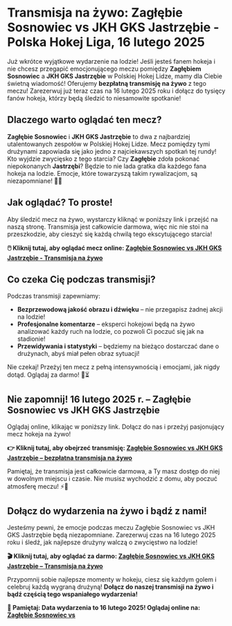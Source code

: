 # Transmisja na żywo: Zagłębie Sosnowiec vs JKH GKS Jastrzębie - Polska Hokej Liga, 16 lutego 2025

Już wkrótce wyjątkowe wydarzenie na lodzie! Jeśli jesteś fanem hokeja i nie chcesz przegapić emocjonującego meczu pomiędzy **Zagłębiem Sosnowiec** a **JKH GKS Jastrzębie** w Polskiej Hokej Lidze, mamy dla Ciebie świetną wiadomość! Oferujemy **bezpłatną transmisję na żywo** z tego meczu! Zarezerwuj już teraz czas na 16 lutego 2025 roku i dołącz do tysięcy fanów hokeja, którzy będą śledzić to niesamowite spotkanie!

## Dlaczego warto oglądać ten mecz?

**Zagłębie Sosnowiec** i **JKH GKS Jastrzębie** to dwa z najbardziej utalentowanych zespołów w Polskiej Hokej Lidze. Mecz pomiędzy tymi drużynami zapowiada się jako jedno z najciekawszych spotkań tej rundy! Kto wyjdzie zwycięsko z tego starcia? Czy **Zagłębie** zdoła pokonać niepokonanych **Jastrzębi**? Będzie to nie lada gratka dla każdego fana hokeja na lodzie. Emocje, które towarzyszą takim rywalizacjom, są niezapomniane! 🏒🔥

## Jak oglądać? To proste!

Aby śledzić mecz na żywo, wystarczy kliknąć w poniższy link i przejść na naszą stronę. Transmisja jest całkowicie darmowa, więc nic nie stoi na przeszkodzie, aby cieszyć się każdą chwilą tego ekscytującego starcia!

**🖱️ Kliknij tutaj, aby oglądać mecz online: [Zagłębie Sosnowiec vs JKH GKS Jastrzębie - Transmisja na żywo](https://tinyurl.com/livestreamfreeo?st=Zag%C5%82%C4%99bie+Sosnowiec+vs+JKH+GKS+Jastrz%C4%99&si=ghc)**

## Co czeka Cię podczas transmisji?

Podczas transmisji zapewniamy:

- **Bezprzewodową jakość obrazu i dźwięku** – nie przegapisz żadnej akcji na lodzie!
- **Profesjonalne komentarze** – eksperci hokejowi będą na żywo analizować każdy ruch na lodzie, co pozwoli Ci poczuć się jak na stadionie!
- **Przewidywania i statystyki** – będziemy na bieżąco dostarczać dane o drużynach, abyś miał pełen obraz sytuacji!

Nie czekaj! Przeżyj ten mecz z pełną intensywnością i emocjami, jak nigdy dotąd. Oglądaj za darmo! 🎥⏳

## Nie zapomnij! 16 lutego 2025 r. – Zagłębie Sosnowiec vs JKH GKS Jastrzębie

Oglądaj online, klikając w poniższy link. Dołącz do nas i przeżyj pasjonujący mecz hokeja na żywo!

**👉 Kliknij tutaj, aby obejrzeć transmisję: [Zagłębie Sosnowiec vs JKH GKS Jastrzębie – bezpłatna transmisja na żywo](https://tinyurl.com/livestreamfreeo?st=Zag%C5%82%C4%99bie+Sosnowiec+vs+JKH+GKS+Jastrz%C4%99&si=ghc)**

Pamiętaj, że transmisja jest całkowicie darmowa, a Ty masz dostęp do niej w dowolnym miejscu i czasie. Nie musisz wychodzić z domu, aby poczuć atmosferę meczu! ⚡️🏒

## Dołącz do wydarzenia na żywo i bądź z nami!

Jesteśmy pewni, że emocje podczas meczu Zagłębie Sosnowiec vs JKH GKS Jastrzębie będą niezapomniane. Zarezerwuj czas na 16 lutego 2025 roku i śledź, jak najlepsze drużyny walczą o zwycięstwo na lodzie!

**🎬 Kliknij tutaj, aby oglądać za darmo: [Zagłębie Sosnowiec vs JKH GKS Jastrzębie – Transmisja na żywo](https://tinyurl.com/livestreamfreeo?st=Zag%C5%82%C4%99bie+Sosnowiec+vs+JKH+GKS+Jastrz%C4%99&si=ghc)**

Przypomnij sobie najlepsze momenty w hokeju, ciesz się każdym golem i celebruj każdą wygraną drużyną! **Dołącz do naszej transmisji na żywo i bądź częścią tego wspaniałego wydarzenia!**

**📝 Pamiętaj: Data wydarzenia to 16 lutego 2025! Oglądaj online na: [Zagłębie Sosnowiec vs](https://tinyurl.com/livestreamfreeo?st=Zag%C5%82%C4%99bie+Sosnowiec+vs+JKH+GKS+Jastrz%C4%99&si=ghc)**
